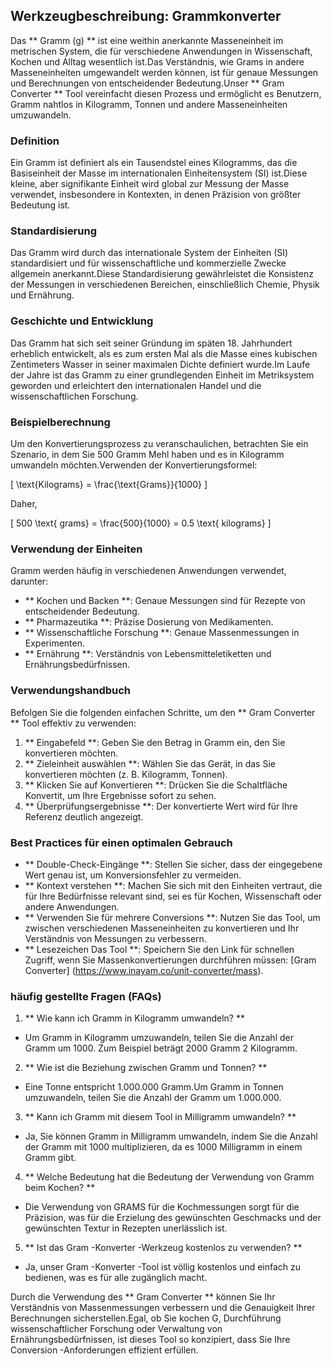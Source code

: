 ## Werkzeugbeschreibung: Grammkonverter

Das ** Gramm (g) ** ist eine weithin anerkannte Masseneinheit im metrischen System, die für verschiedene Anwendungen in Wissenschaft, Kochen und Alltag wesentlich ist.Das Verständnis, wie Grams in andere Masseneinheiten umgewandelt werden können, ist für genaue Messungen und Berechnungen von entscheidender Bedeutung.Unser ** Gram Converter ** Tool vereinfacht diesen Prozess und ermöglicht es Benutzern, Gramm nahtlos in Kilogramm, Tonnen und andere Masseneinheiten umzuwandeln.

### Definition

Ein Gramm ist definiert als ein Tausendstel eines Kilogramms, das die Basiseinheit der Masse im internationalen Einheitensystem (SI) ist.Diese kleine, aber signifikante Einheit wird global zur Messung der Masse verwendet, insbesondere in Kontexten, in denen Präzision von größter Bedeutung ist.

### Standardisierung

Das Gramm wird durch das internationale System der Einheiten (SI) standardisiert und für wissenschaftliche und kommerzielle Zwecke allgemein anerkannt.Diese Standardisierung gewährleistet die Konsistenz der Messungen in verschiedenen Bereichen, einschließlich Chemie, Physik und Ernährung.

### Geschichte und Entwicklung

Das Gramm hat sich seit seiner Gründung im späten 18. Jahrhundert erheblich entwickelt, als es zum ersten Mal als die Masse eines kubischen Zentimeters Wasser in seiner maximalen Dichte definiert wurde.Im Laufe der Jahre ist das Gramm zu einer grundlegenden Einheit im Metriksystem geworden und erleichtert den internationalen Handel und die wissenschaftlichen Forschung.

### Beispielberechnung

Um den Konvertierungsprozess zu veranschaulichen, betrachten Sie ein Szenario, in dem Sie 500 Gramm Mehl haben und es in Kilogramm umwandeln möchten.Verwenden der Konvertierungsformel:

\[ \text{Kilograms} = \frac{\text{Grams}}{1000} \]

Daher,

\[ 500 \text{ grams} = \frac{500}{1000} = 0.5 \text{ kilograms} \]

### Verwendung der Einheiten

Gramm werden häufig in verschiedenen Anwendungen verwendet, darunter:

- ** Kochen und Backen **: Genaue Messungen sind für Rezepte von entscheidender Bedeutung.
- ** Pharmazeutika **: Präzise Dosierung von Medikamenten.
- ** Wissenschaftliche Forschung **: Genaue Massenmessungen in Experimenten.
- ** Ernährung **: Verständnis von Lebensmitteletiketten und Ernährungsbedürfnissen.

### Verwendungshandbuch

Befolgen Sie die folgenden einfachen Schritte, um den ** Gram Converter ** Tool effektiv zu verwenden:

1. ** Eingabefeld **: Geben Sie den Betrag in Gramm ein, den Sie konvertieren möchten.
2. ** Zieleinheit auswählen **: Wählen Sie das Gerät, in das Sie konvertieren möchten (z. B. Kilogramm, Tonnen).
3. ** Klicken Sie auf Konvertieren **: Drücken Sie die Schaltfläche Konvertit, um Ihre Ergebnisse sofort zu sehen.
4. ** Überprüfungsergebnisse **: Der konvertierte Wert wird für Ihre Referenz deutlich angezeigt.

### Best Practices für einen optimalen Gebrauch

- ** Double-Check-Eingänge **: Stellen Sie sicher, dass der eingegebene Wert genau ist, um Konversionsfehler zu vermeiden.
- ** Kontext verstehen **: Machen Sie sich mit den Einheiten vertraut, die für Ihre Bedürfnisse relevant sind, sei es für Kochen, Wissenschaft oder andere Anwendungen.
- ** Verwenden Sie für mehrere Conversions **: Nutzen Sie das Tool, um zwischen verschiedenen Masseneinheiten zu konvertieren und Ihr Verständnis von Messungen zu verbessern.
- ** Lesezeichen Das Tool **: Speichern Sie den Link für schnellen Zugriff, wenn Sie Massenkonvertierungen durchführen müssen: [Gram Converter] (https://www.inayam.co/unit-converter/mass).

### häufig gestellte Fragen (FAQs)

1. ** Wie kann ich Gramm in Kilogramm umwandeln? **
- Um Gramm in Kilogramm umzuwandeln, teilen Sie die Anzahl der Gramm um 1000. Zum Beispiel beträgt 2000 Gramm 2 Kilogramm.

2. ** Wie ist die Beziehung zwischen Gramm und Tonnen? **
- Eine Tonne entspricht 1.000.000 Gramm.Um Gramm in Tonnen umzuwandeln, teilen Sie die Anzahl der Gramm um 1.000.000.

3. ** Kann ich Gramm mit diesem Tool in Milligramm umwandeln? **
- Ja, Sie können Gramm in Milligramm umwandeln, indem Sie die Anzahl der Gramm mit 1000 multiplizieren, da es 1000 Milligramm in einem Gramm gibt.

4. ** Welche Bedeutung hat die Bedeutung der Verwendung von Gramm beim Kochen? **
- Die Verwendung von GRAMS für die Kochmessungen sorgt für die Präzision, was für die Erzielung des gewünschten Geschmacks und der gewünschten Textur in Rezepten unerlässlich ist.

5. ** Ist das Gram -Konverter -Werkzeug kostenlos zu verwenden? **
- Ja, unser Gram -Konverter -Tool ist völlig kostenlos und einfach zu bedienen, was es für alle zugänglich macht.

Durch die Verwendung des ** Gram Converter ** können Sie Ihr Verständnis von Massenmessungen verbessern und die Genauigkeit Ihrer Berechnungen sicherstellen.Egal, ob Sie kochen G, Durchführung wissenschaftlicher Forschung oder Verwaltung von Ernährungsbedürfnissen, ist dieses Tool so konzipiert, dass Sie Ihre Conversion -Anforderungen effizient erfüllen.